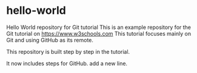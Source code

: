 # hello-world
Hello World repository for Git tutorial
This is an example repository for the Git tutorial on https://www.w3schools.com
This tutorial focuses mainly on Git and using GitHub as its remote.

This repository is built step by step in the tutorial.

It now includes steps for GitHub.
add a new line.
